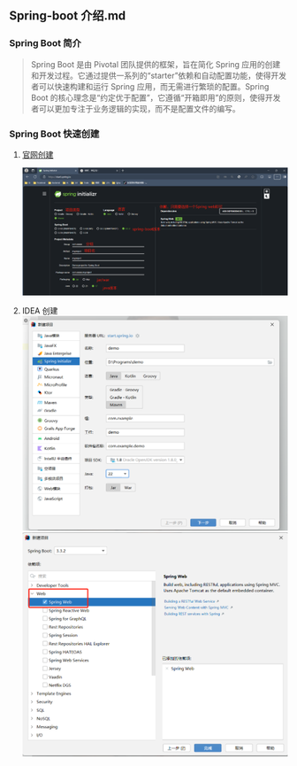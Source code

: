 ## Spring-boot 介绍.md

### Spring Boot 简介

> Spring Boot 是由 Pivotal 团队提供的框架，旨在简化 Spring 应用的创建和开发过程。它通过提供一系列的“starter”依赖和自动配置功能，使得开发者可以快速构建和运行 Spring 应用，而无需进行繁琐的配置。Spring Boot 的核心理念是“约定优于配置”，它遵循“开箱即用”的原则，使得开发者可以更加专注于业务逻辑的实现，而不是配置文件的编写。

### Spring Boot 快速创建

1. [官网创建](https://spring.io/projects/spring-boot)

   ![官网创建](./imgs/官网创建.jpg)

2. IDEA 创建
   ![IDEA 创建](./imgs/Idea创建-1.jpg)
   ![IDEA 创建](./imgs/Idea创建-2.jpg)
